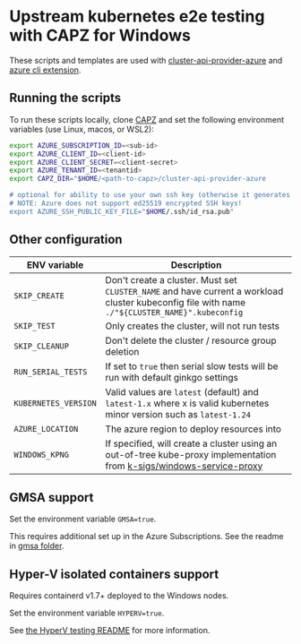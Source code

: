 # Upstream kubernetes e2e testing with CAPZ for Windows

These scripts and templates are used with [cluster-api-provider-azure](https://github.com/kubernetes-sigs/cluster-api-provider-azure) and [azure cli extension](https://github.com/Azure/azure-capi-cli-extension).  

## Running the scripts

To run these scripts locally, clone [CAPZ](https://github.com/kubernetes-sigs/cluster-api-provider-azure) and set the following environment variables (use Linux, macos, or WSL2):

```bash
export AZURE_SUBSCRIPTION_ID=<sub-id>
export AZURE_CLIENT_ID=<client-id>
export AZURE_CLIENT_SECRET=<client-secret>
export AZURE_TENANT_ID=<tenantid>
export CAPZ_DIR="$HOME/<path-to-capz>/cluster-api-provider-azure

# optional for ability to use your own ssh key (otherwise it generates one)
# NOTE: Azure does not support ed25519 encrypted SSH keys!
export AZURE_SSH_PUBLIC_KEY_FILE="$HOME/.ssh/id_rsa.pub"
```

## Other configuration

| ENV variable  | Description  |
| ------------- | ------------ |
| `SKIP_CREATE` | Don't create a cluster.  Must set `CLUSTER_NAME` and have current a workload cluster kubeconfig file with name `./"${CLUSTER_NAME}".kubeconfig` |
| `SKIP_TEST`  | Only creates the cluster, will not run tests |
| `SKIP_CLEANUP` | Don't delete the cluster / resource group deletion |
| `RUN_SERIAL_TESTS` | If set to `true` then serial slow tests will be run with default ginkgo settings |
| `KUBERNETES_VERSION`  | Valid values are `latest` (default) and  `latest-1.x` where x is valid kubernetes minor version such as `latest-1.24` |
| `AZURE_LOCATION` | The azure region to deploy resources into |
| `WINDOWS_KPNG` | If specified, will create a cluster using an out-of-tree kube-proxy implementation from [k-sigs/windows-service-proxy](https://github.com/kubernetes-sigs/windows-service-proxy) |

## GMSA support

Set the environment variable `GMSA=true`.

This requires additional set up in the Azure Subscriptions. See the readme in [gmsa folder](gmsa/readme.md).

## Hyper-V isolated containers support

Requires containerd v1.7+ deployed to the Windows nodes.

Set the environment variable `HYPERV=true`.

See [the HyperV testing README](../helpers/hyper-v-mutating-webhook/README.md) for more information.

